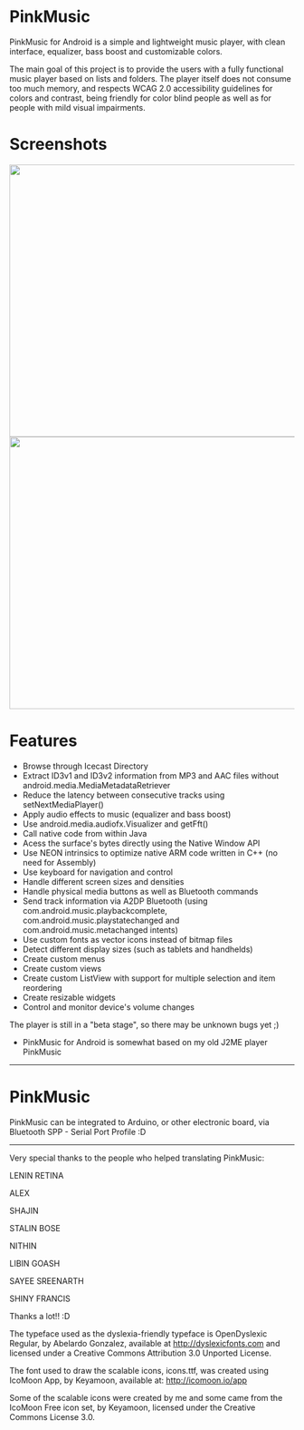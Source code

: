 PinkMusic
============

PinkMusic for Android is a simple and lightweight music player, with clean interface, equalizer, bass boost and customizable colors.

The main goal of this project is to provide the users with a fully functional music player based on lists and folders. The player itself does not consume too much memory, and respects WCAG 2.0 accessibility guidelines for colors and contrast, being friendly for color blind people as well as for people with mild visual impairments.

Screenshots
============
<img src="http://i.imgur.com/bPn8PBC.jpg" width=761 height=480>
<img src="http://i.imgur.com/gCRVQpZ.jpg" width=761 height=480>

Features
=========
- Browse through Icecast Directory
- Extract ID3v1 and ID3v2 information from MP3 and AAC files without android.media.MediaMetadataRetriever
- Reduce the latency between consecutive tracks using setNextMediaPlayer()
- Apply audio effects to music (equalizer and bass boost)
- Use android.media.audiofx.Visualizer and getFft()
- Call native code from within Java
- Acess the surface's bytes directly using the Native Window API
- Use NEON intrinsics to optimize native ARM code written in C++ (no need for Assembly)
- Use keyboard for navigation and control
- Handle different screen sizes and densities
- Handle physical media buttons as well as Bluetooth commands
- Send track information via A2DP Bluetooth (using com.android.music.playbackcomplete, com.android.music.playstatechanged and com.android.music.metachanged intents)
- Use custom fonts as vector icons instead of bitmap files
- Detect different display sizes (such as tablets and handhelds)
- Create custom menus
- Create custom views
- Create custom ListView with support for multiple selection and item reordering
- Create resizable widgets
- Control and monitor device's volume changes

The player is still in a "beta stage", so there may be unknown bugs yet ;)



* PinkMusic for Android is somewhat based on my old J2ME player PinkMusic

----

PinkMusic
============

PinkMusic can be integrated to Arduino, or other electronic board, via Bluetooth SPP - Serial Port Profile :D

----

Very special thanks to the people who helped translating PinkMusic:

LENIN RETINA

ALEX

SHAJIN

STALIN BOSE

NITHIN

LIBIN GOASH

SAYEE SREENARTH

SHINY FRANCIS

Thanks a lot!! :D

The typeface used as the dyslexia-friendly typeface is OpenDyslexic Regular, by Abelardo Gonzalez, available at http://dyslexicfonts.com and licensed under a Creative Commons Attribution 3.0 Unported License.

The font used to draw the scalable icons, icons.ttf, was created using IcoMoon App, by Keyamoon, available at: http://icomoon.io/app

Some of the scalable icons were created by me and some came from the IcoMoon Free icon set, by Keyamoon, licensed under the Creative Commons License 3.0.



